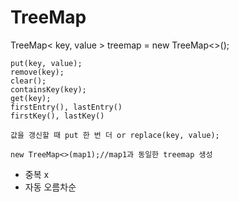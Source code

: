 # TreeMap

TreeMap< key, value > treemap = new TreeMap<>();

    put(key, value);
    remove(key);
    clear();
    containsKey(key);
    get(key);
    firstEntry(), lastEntry()
    firstKey(), lastKey()

    값을 갱신할 때 put 한 번 더 or replace(key, value);

    new TreeMap<>(map1);//map1과 동일한 treemap 생성

- 중복 x
- 자동 오름차순
